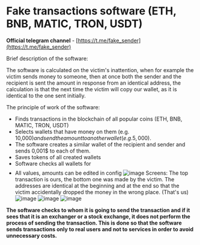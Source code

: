 # Fake transactions software  (ETH, BNB, MATIC, TRON, USDT)
**Official telegram channel** - [https://t.me/fake_sender](https://t.me/fake_sender) 



Brief description of the software:

The software is calculated on the victim's inattention, when for example the victim sends money to someone, then at once both the sender and the recipient is sent the amount in response from an identical address,
the calculation is that the next time the victim will copy our wallet, as it is identical to the one sent initially.

The principle of work of the software:

* Finds transactions in the blockchain of all popular coins (ETH, BNB, MATIC, TRON, USDT)
* Selects wallets that have money on them (e.g. 10,000$) and send the amount to another wallet (e.g. 5,000$).
* The software creates a similar wallet of the recipient and sender and sends 0,001$ to each of them.
* Saves tokens of all created wallets
* Software checks all wallets for $$$$
* All values, amounts can be edited in config
![image](https://github.com/user-attachments/assets/7b64aa25-05a3-4574-ad9a-b4996ea899f9)
Screens:
The top transaction is ours, the bottom one was made by the victim.
The addresses are identical at the beginning and at the end so that the victim accidentally dropped the money in the wrong place. (That's us)
![image](https://github.com/user-attachments/assets/38190d55-ae36-4175-acda-dc65d28042b0)
![image](https://github.com/user-attachments/assets/11f04b92-f679-4f91-9050-b992fb71adac)
![image](https://github.com/user-attachments/assets/89992f9c-8112-408a-8e7e-3090b2c078e3)

**The software checks to whom it is going to send the transaction and if it sees that it is an exchanger or a stock exchange, it does not perform the process of sending the transaction. 
This is done so that the software sends transactions only to real users and not to services in order to avoid unnecessary costs.**
